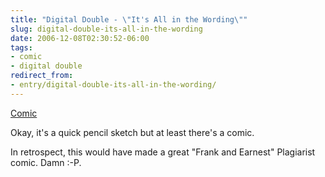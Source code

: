 ```yaml
---
title: "Digital Double - \"It's All in the Wording\""
slug: digital-double-its-all-in-the-wording
date: 2006-12-08T02:30:52-06:00
tags:
- comic
- digital double
redirect_from:
- entry/digital-double-its-all-in-the-wording/
---
```

[Comic](http://digitaldouble.smackjeeves.com/comics/88042/)

Okay, it's a quick pencil sketch but at least there's a comic.

In retrospect, this would have made a great "Frank and Earnest" Plagiarist comic. Damn :-P. 
